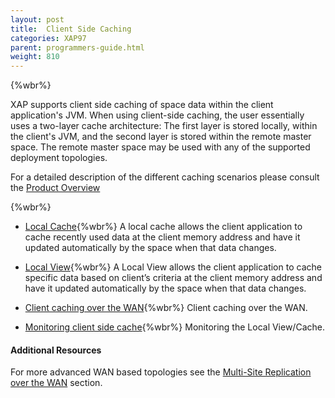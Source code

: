 ```yaml
---
layout: post
title:  Client Side Caching
categories: XAP97
parent: programmers-guide.html
weight: 810
---
```

{%wbr%}

XAP supports client side caching of space data within the client application's JVM. When using client-side caching, the user essentially uses a two-layer cache architecture: The first layer is stored locally, within the client's JVM, and the second layer is stored within the remote master space. The remote master space may be used with any of the supported deployment topologies.

For a detailed description of the different caching scenarios please consult the [Product Overview](/product_overview/caching-scenarios.html)

{%wbr%}

- [Local Cache](./local-cache.html){%wbr%}
A local cache allows the client application to cache recently used data at the client memory address and have it updated automatically by the space when that data changes.

- [Local View](./local-view.html){%wbr%}
A Local View allows the client application to cache specific data based on client’s criteria at the client memory address and have it updated automatically by the space when that data changes.

- [Client caching over the WAN](./client-side-caching-over-the-wan.html){%wbr%}
Client caching over the WAN.

- [Monitoring client side cache](./monitoring-the-client-side-cache.html){%wbr%}
Monitoring the Local View/Cache.


#### Additional Resources

For more advanced WAN based topologies see the [Multi-Site Replication over the WAN](./multi-site-replication-over-the-wan.html) section.



